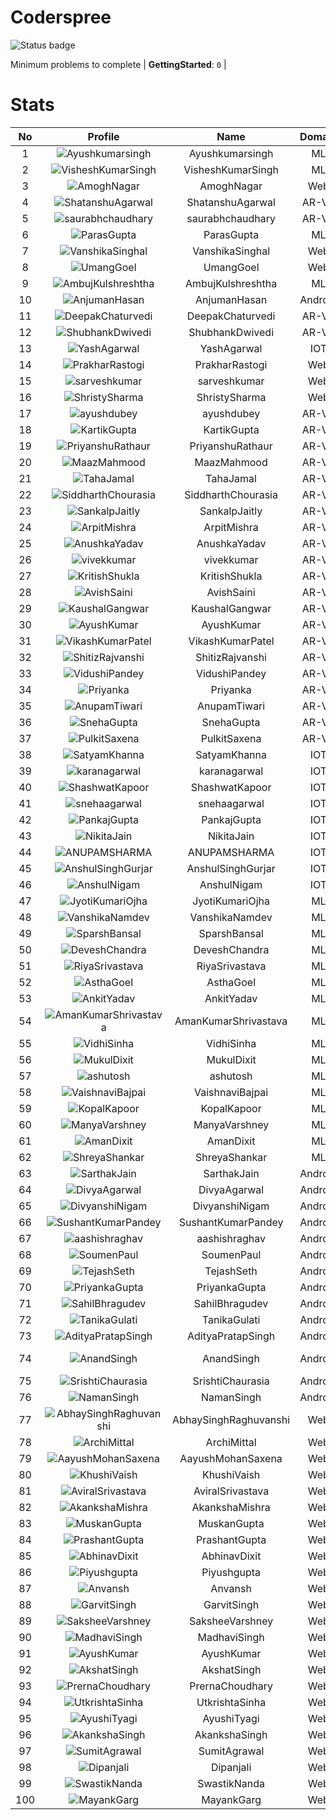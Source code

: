 
Coderspree
==========


![Status badge](https://github.com/InnogeeksOrganization/coderspree/actions/workflows/checkSubmission.yml/badge.svg)  


Minimum problems to complete | **GettingStarted**: `0` |   

# Stats
  

|No|Profile|Name|Domain|Year|Solved|
| :---: | :---: | :---: | :---: | :---: | :---: |
|1|![Ayushkumarsingh](https://avatars.githubusercontent.com/u/78909117?v=4&s=100)|Ayushkumarsingh|ML|2|16|
|2|![VisheshKumarSingh](https://avatars.githubusercontent.com/u/47525494?v=4&s=100)|VisheshKumarSingh|ML|2|13|
|3|![AmoghNagar](https://avatars.githubusercontent.com/u/84376218?v=4&s=100)|AmoghNagar|Web|3|12|
|4|![ShatanshuAgarwal](https://avatars.githubusercontent.com/u/63258511?v=4&s=100)|ShatanshuAgarwal|AR-VR|3|8|
|5|![saurabhchaudhary](https://avatars.githubusercontent.com/u/54533861?v=4&s=100)|saurabhchaudhary|AR-VR|3|7|
|6|![ParasGupta](https://avatars.githubusercontent.com/u/60445527?v=4&s=100)|ParasGupta|ML|3|6|
|7|![VanshikaSinghal](https://avatars.githubusercontent.com/u/84376218?v=4&s=100)|VanshikaSinghal|Web|3|5|
|8|![UmangGoel](https://avatars.githubusercontent.com/u/84376218?v=4&s=100)|UmangGoel|Web|3|5|
|9|![AmbujKulshreshtha](https://avatars.githubusercontent.com/u/82520623?v=4&s=100)|AmbujKulshreshtha|ML|2|3|
|10|![AnjumanHasan](https://avatars.githubusercontent.com/u/84376218?v=4&s=100)|AnjumanHasan|Android|2|3|
|11|![DeepakChaturvedi](https://avatars.githubusercontent.com/u/61619479?v=4&s=100)|DeepakChaturvedi|AR-VR|3|2|
|12|![ShubhankDwivedi](https://avatars.githubusercontent.com/u/81324099?v=4&s=100)|ShubhankDwivedi|AR-VR|2ndYear|2|
|13|![YashAgarwal](https://avatars.githubusercontent.com/u/59206738?v=4&s=100)|YashAgarwal|IOT|3|2|
|14|![PrakharRastogi](https://avatars.githubusercontent.com/u/84376218?v=4&s=100)|PrakharRastogi|Web|3|2|
|15|![sarveshkumar](https://avatars.githubusercontent.com/u/84376218?v=4&s=100)|sarveshkumar|Web|3|2|
|16|![ShristySharma](https://avatars.githubusercontent.com/u/84376218?v=4&s=100)|ShristySharma|Web|3|2|
|17|![ayushdubey](https://avatars.githubusercontent.com/u/33064931?v=4&s=100)|ayushdubey|AR-VR|2|1|
|18|![KartikGupta](https://avatars.githubusercontent.com/u/57028920?v=4&s=100)|KartikGupta|AR-VR|3|1|
|19|![PriyanshuRathaur](https://avatars.githubusercontent.com/u/86730388?v=4&s=100)|PriyanshuRathaur|AR-VR|2|1|
|20|![MaazMahmood](https://avatars.githubusercontent.com/u/83294849?v=4&s=100)|MaazMahmood|AR-VR|2|1|
|21|![TahaJamal](https://avatars.githubusercontent.com/u/60614154?v=4&s=100)|TahaJamal|AR-VR|3|1|
|22|![SiddharthChourasia](https://avatars.githubusercontent.com/u/78783051?v=4&s=100)|SiddharthChourasia|AR-VR|2|1|
|23|![SankalpJaitly](https://avatars.githubusercontent.com/u/63491937?v=4&s=100)|SankalpJaitly|AR-VR|3|1|
|24|![ArpitMishra](https://avatars.githubusercontent.com/u/91672224?v=4&s=100)|ArpitMishra|AR-VR|2nd|1|
|25|![AnushkaYadav](https://avatars.githubusercontent.com/u/63538061?v=4&s=100)|AnushkaYadav|AR-VR|3|1|
|26|![vivekkumar](https://avatars.githubusercontent.com/u/60609162?v=4&s=100)|vivekkumar|AR-VR|3|1|
|27|![KritishShukla](https://avatars.githubusercontent.com/u/84233260?v=4&s=100)|KritishShukla|AR-VR|2|1|
|28|![AvishSaini](https://avatars.githubusercontent.com/u/82599778?v=4&s=100)|AvishSaini|AR-VR|2|1|
|29|![KaushalGangwar](https://avatars.githubusercontent.com/u/78899517?v=4&s=100)|KaushalGangwar|AR-VR|2|1|
|30|![AyushKumar](https://avatars.githubusercontent.com/u/77633249?v=4&s=100)|AyushKumar|AR-VR|2|1|
|31|![VikashKumarPatel](https://avatars.githubusercontent.com/u/72515535?v=4&s=100)|VikashKumarPatel|AR-VR|3|1|
|32|![ShitizRajvanshi](https://avatars.githubusercontent.com/u/86548099?v=4&s=100)|ShitizRajvanshi|AR-VR|2|1|
|33|![VidushiPandey](https://avatars.githubusercontent.com/u/86524341?v=4&s=100)|VidushiPandey|AR-VR|2|1|
|34|![Priyanka](https://avatars.githubusercontent.com/u/72395482?v=4&s=100)|Priyanka|AR-VR|3|1|
|35|![AnupamTiwari](https://avatars.githubusercontent.com/u/81892907?v=4&s=100)|AnupamTiwari|AR-VR|2|1|
|36|![SnehaGupta](https://avatars.githubusercontent.com/u/63196333?v=4&s=100)|SnehaGupta|AR-VR|3|1|
|37|![PulkitSaxena](https://avatars.githubusercontent.com/u/84513589?v=4&s=100)|PulkitSaxena|AR-VR|2|1|
|38|![SatyamKhanna](https://avatars.githubusercontent.com/u/52063544?v=4&s=100)|SatyamKhanna|IOT|3|1|
|39|![karanagarwal](https://avatars.githubusercontent.com/u/86533183?v=4&s=100)|karanagarwal|IOT|2|1|
|40|![ShashwatKapoor](https://avatars.githubusercontent.com/u/74201117?v=4&s=100)|ShashwatKapoor|IOT|3|1|
|41|![snehaagarwal](https://avatars.githubusercontent.com/u/91549661?v=4&s=100)|snehaagarwal|IOT|3|1|
|42|![PankajGupta](https://avatars.githubusercontent.com/u/91672523?v=4&s=100)|PankajGupta|IOT|2|1|
|43|![NikitaJain](https://avatars.githubusercontent.com/u/91686453?v=4&s=100)|NikitaJain|IOT|2|1|
|44|![ANUPAMSHARMA](https://avatars.githubusercontent.com/u/91667813?v=4&s=100)|ANUPAMSHARMA|IOT|2|1|
|45|![AnshulSinghGurjar](https://avatars.githubusercontent.com/u/90499262?v=4&s=100)|AnshulSinghGurjar|IOT|2|1|
|46|![AnshulNigam](https://avatars.githubusercontent.com/u/74321084?v=4&s=100)|AnshulNigam|IOT|2|1|
|47|![JyotiKumariOjha](https://avatars.githubusercontent.com/u/82596078?v=4&s=100)|JyotiKumariOjha|ML|2|1|
|48|![VanshikaNamdev](https://avatars.githubusercontent.com/u/64363094?v=4&s=100)|VanshikaNamdev|ML|3|1|
|49|![SparshBansal](https://avatars.githubusercontent.com/u/78899820?v=4&s=100)|SparshBansal|ML|2|1|
|50|![DeveshChandra](https://avatars.githubusercontent.com/u/82612473?v=4&s=100)|DeveshChandra|ML|2|1|
|51|![RiyaSrivastava](https://avatars.githubusercontent.com/u/82600662?v=4&s=100)|RiyaSrivastava|ML|2|1|
|52|![AsthaGoel](https://avatars.githubusercontent.com/u/62610706?v=4&s=100)|AsthaGoel|ML|3|1|
|53|![AnkitYadav](https://avatars.githubusercontent.com/u/66520710?v=4&s=100)|AnkitYadav|ML|3|1|
|54|![AmanKumarShrivastava](https://avatars.githubusercontent.com/u/81643753?v=4&s=100)|AmanKumarShrivastava|ML|2|1|
|55|![VidhiSinha](https://avatars.githubusercontent.com/u/83163944?v=4&s=100)|VidhiSinha|ML|2|1|
|56|![MukulDixit](https://avatars.githubusercontent.com/u/55882740?v=4&s=100)|MukulDixit|ML|3|1|
|57|![ashutosh](https://avatars.githubusercontent.com/u/60190101?v=4&s=100)|ashutosh|ML|3|1|
|58|![VaishnaviBajpai](https://avatars.githubusercontent.com/u/82597311?v=4&s=100)|VaishnaviBajpai|ML|2|1|
|59|![KopalKapoor](https://avatars.githubusercontent.com/u/82762079?v=4&s=100)|KopalKapoor|ML|2|1|
|60|![ManyaVarshney](https://avatars.githubusercontent.com/u/82599650?v=4&s=100)|ManyaVarshney|ML|2|1|
|61|![AmanDixit](https://avatars.githubusercontent.com/u/82611683?v=4&s=100)|AmanDixit|ML|2|1|
|62|![ShreyaShankar](https://avatars.githubusercontent.com/u/65847819?v=4&s=100)|ShreyaShankar|ML|3|1|
|63|![SarthakJain](https://avatars.githubusercontent.com/u/84376218?v=4&s=100)|SarthakJain|Android|2|1|
|64|![DivyaAgarwal](https://avatars.githubusercontent.com/u/84376218?v=4&s=100)|DivyaAgarwal|Android|2|1|
|65|![DivyanshiNigam](https://avatars.githubusercontent.com/u/84376218?v=4&s=100)|DivyanshiNigam|Android|2|1|
|66|![SushantKumarPandey](https://avatars.githubusercontent.com/u/84376218?v=4&s=100)|SushantKumarPandey|Android|2|1|
|67|![aashishraghav](https://avatars.githubusercontent.com/u/84376218?v=4&s=100)|aashishraghav|Android|2|1|
|68|![SoumenPaul](https://avatars.githubusercontent.com/u/84376218?v=4&s=100)|SoumenPaul|Android|2|1|
|69|![TejashSeth](https://avatars.githubusercontent.com/u/84376218?v=4&s=100)|TejashSeth|Android|2|1|
|70|![PriyankaGupta](https://avatars.githubusercontent.com/u/84376218?v=4&s=100)|PriyankaGupta|Android|2|1|
|71|![SahilBhragudev](https://avatars.githubusercontent.com/u/84376218?v=4&s=100)|SahilBhragudev|Android|2|1|
|72|![TanikaGulati](https://avatars.githubusercontent.com/u/84376218?v=4&s=100)|TanikaGulati|Android|2|1|
|73|![AdityaPratapSingh](https://avatars.githubusercontent.com/u/84376218?v=4&s=100)|AdityaPratapSingh|Android|2|1|
|74|![AnandSingh](https://avatars.githubusercontent.com/u/84376218?v=4&s=100)|AnandSingh|Android|Invalid Foldername|1|
|75|![SrishtiChaurasia](https://avatars.githubusercontent.com/u/84376218?v=4&s=100)|SrishtiChaurasia|Android|2|1|
|76|![NamanSingh](https://avatars.githubusercontent.com/u/84376218?v=4&s=100)|NamanSingh|Android|2|1|
|77|![AbhaySinghRaghuvanshi](https://avatars.githubusercontent.com/u/84376218?v=4&s=100)|AbhaySinghRaghuvanshi|Web|2|1|
|78|![ArchiMittal](https://avatars.githubusercontent.com/u/84376218?v=4&s=100)|ArchiMittal|Web|2|1|
|79|![AayushMohanSaxena](https://avatars.githubusercontent.com/u/84376218?v=4&s=100)|AayushMohanSaxena|Web|2|1|
|80|![KhushiVaish](https://avatars.githubusercontent.com/u/84376218?v=4&s=100)|KhushiVaish|Web|2|1|
|81|![AviralSrivastava](https://avatars.githubusercontent.com/u/84376218?v=4&s=100)|AviralSrivastava|Web|2|1|
|82|![AkankshaMishra](https://avatars.githubusercontent.com/u/84376218?v=4&s=100)|AkankshaMishra|Web|2|1|
|83|![MuskanGupta](https://avatars.githubusercontent.com/u/84376218?v=4&s=100)|MuskanGupta|Web|3|1|
|84|![PrashantGupta](https://avatars.githubusercontent.com/u/84376218?v=4&s=100)|PrashantGupta|Web|3|1|
|85|![AbhinavDixit](https://avatars.githubusercontent.com/u/84376218?v=4&s=100)|AbhinavDixit|Web|3|1|
|86|![Piyushgupta](https://avatars.githubusercontent.com/u/84376218?v=4&s=100)|Piyushgupta|Web|2|1|
|87|![Anvansh](https://avatars.githubusercontent.com/u/84376218?v=4&s=100)|Anvansh|Web|2|1|
|88|![GarvitSingh](https://avatars.githubusercontent.com/u/84376218?v=4&s=100)|GarvitSingh|Web|2|1|
|89|![SaksheeVarshney](https://avatars.githubusercontent.com/u/84376218?v=4&s=100)|SaksheeVarshney|Web|3|1|
|90|![MadhaviSingh](https://avatars.githubusercontent.com/u/84376218?v=4&s=100)|MadhaviSingh|Web|2|1|
|91|![AyushKumar](https://avatars.githubusercontent.com/u/84376218?v=4&s=100)|AyushKumar|Web|2|1|
|92|![AkshatSingh](https://avatars.githubusercontent.com/u/84376218?v=4&s=100)|AkshatSingh|Web|2|1|
|93|![PrernaChoudhary](https://avatars.githubusercontent.com/u/84376218?v=4&s=100)|PrernaChoudhary|Web|2|1|
|94|![UtkrishtaSinha](https://avatars.githubusercontent.com/u/84376218?v=4&s=100)|UtkrishtaSinha|Web|2|1|
|95|![AyushiTyagi](https://avatars.githubusercontent.com/u/84376218?v=4&s=100)|AyushiTyagi|Web|3|1|
|96|![AkankshaSingh](https://avatars.githubusercontent.com/u/84376218?v=4&s=100)|AkankshaSingh|Web|2|1|
|97|![SumitAgrawal](https://avatars.githubusercontent.com/u/84376218?v=4&s=100)|SumitAgrawal|Web|2|1|
|98|![Dipanjali](https://avatars.githubusercontent.com/u/84376218?v=4&s=100)|Dipanjali|Web|2|1|
|99|![SwastikNanda](https://avatars.githubusercontent.com/u/84376218?v=4&s=100)|SwastikNanda|Web|2|1|
|100|![MayankGarg](https://avatars.githubusercontent.com/u/84376218?v=4&s=100)|MayankGarg|Web|2|1|

